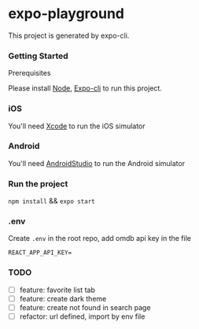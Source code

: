 # expo-playground

This project is generated by expo-cli. 


### Getting Started

Prerequisites 

Please install [Node](https://nodejs.org/en/), [Expo-cli](https://docs.expo.dev/get-started/installation/) to run this project.

### iOS

You'll need [Xcode](https://developer.apple.com/xcode/) to run the iOS simulator

### Android

You'll need [AndroidStudio](https://developer.android.com/studio) to run the Android simulator

### Run the project
`npm install` && `expo start`

### .env
Create `.env` in the root repo, add omdb api key in the file

`REACT_APP_API_KEY=`

### TODO

- [ ] feature: favorite list tab 
- [ ] feature: create dark theme
- [ ] feature: create not found in search page
- [ ] refactor: url defined, import by env file
